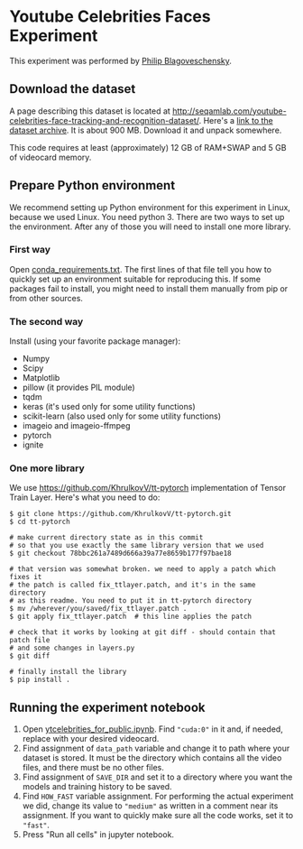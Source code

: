 # Youtube Celebrities Faces Experiment

This experiment was performed by [Philip Blagoveschensky](https://github.com/philip-bl).

## Download the dataset

A page describing this dataset is located at <http://seqamlab.com/youtube-celebrities-face-tracking-and-recognition-dataset/>. Here's a [link to the dataset archive](http://seqamlab.com/wp-content/uploads/Data/ytcelebrity.tar). It is about 900 MB. Download it and unpack somewhere.

This code requires at least (approximately) 12 GB of RAM+SWAP and 5 GB of videocard memory.

## Prepare Python environment

We recommend setting up Python environment for this experiment in Linux, because we used Linux. You need python 3. There are two ways to set up the environment. After any of those you will need to install one more library.

### First way

Open [conda_requirements.txt](conda_requirements.txt). The first lines of that file tell you how to quickly set up an environment suitable for reproducing this. If some packages fail to install, you might need to install them manually from pip or from other sources.

### The second way

Install (using your favorite package manager):
* Numpy
* Scipy
* Matplotlib
* pillow (it provides PIL module)
* tqdm
* keras (it's used only for some utility functions)
* scikit-learn (also used only for some utility functions)
* imageio and imageio-ffmpeg
* pytorch
* ignite

### One more library

We use <https://github.com/KhrulkovV/tt-pytorch> implementation of Tensor Train Layer. Here's what you need to do:

```
$ git clone https://github.com/KhrulkovV/tt-pytorch.git
$ cd tt-pytorch

# make current directory state as in this commit
# so that you use exactly the same library version that we used
$ git checkout 78bbc261a7489d666a39a77e8659b177f97bae18

# that version was somewhat broken. we need to apply a patch which fixes it
# the patch is called fix_ttlayer.patch, and it's in the same directory
# as this readme. You need to put it in tt-pytorch directory
$ mv /wherever/you/saved/fix_ttlayer.patch .
$ git apply fix_ttlayer.patch  # this line applies the patch

# check that it works by looking at git diff - should contain that patch file
# and some changes in layers.py
$ git diff

# finally install the library
$ pip install .
```

## Running the experiment notebook

1. Open [ytcelebrities_for_public.ipynb](ytcelebrities_for_public.ipynb). Find `"cuda:0"` in it and, if needed, replace with your desired videocard.
2. Find assignment of `data_path` variable and change it to path where your dataset is stored. It must be the directory which contains all the video files, and there must be no other files.
3. Find assignment of `SAVE_DIR` and set it to a directory where you want the models and training history to be saved.
4. Find `HOW_FAST` variable assignment. For performing the actual experiment we did, change its value to `"medium"` as written in a comment near its assignment. If you want to quickly make sure all the code works, set it to `"fast"`.
5. Press "Run all cells" in jupyter notebook.